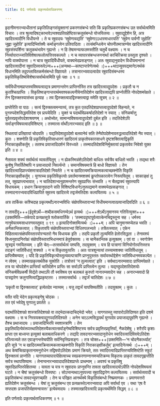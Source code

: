 ```yaml
---
title: 01 पर्णतादेः प्रकृत्यर्थताधिकरणम्

---
```


इदानीमनारभ्याधीतानां प्रकृतिलिङ्गसंयुक्तानां प्रकरणसंबन्धे सति किं प्रकृतिप्रकरणसंबन्ध उत सर्वार्थत्वमिति विचारः । तत्र श्रुत्यादिषट्काभावेऽप्यश्वप्रतिग्रहेष्टिवत्क्रतुसंबन्धो योजयितव्यः । स्रुवाद्युद्देशेन हि, अत्र खादिरत्वादीनि विधीयन्ते । ते च स्रुवादयः ‘स्रुवेणावद्यति’ ‘स्रुवेणाऽऽधारमाधारयति’ ‘स्रुवेण पार्वणौ जुहोति’ जुह्वा जुहोति’ इत्यादिभिर्वाक्यैः कर्माङ्गत्वेन प्रतिपादिताः । तत्संबन्धित्वेन चोपनीतमात्राण्येव खादिरत्वादीनि स्रुवसंस्पर्शिना क्रतुकथंभावेन गृह्यन्ते । न हि तेषामन्यत्फलमस्तीति चतुर्थे वक्ष्यामः । न च निर्व्यापाराज्जातिविशेषात्फलोत्पत्तिरवकल्पते । न च व्यापारसंबन्धजननार्था काचित्क्रिया प्रस्तुता दृश्यते । नापि वाक्योपात्ता । न चात्र स्रुवादिर्विधीयते, वाक्यभेदप्रसङ्गात् । अतः स्रुवाद्यनुवादेन विधीयमानानां खादिरत्वादीनां स्रुवादिस्वरूपेऽन्य+++(अन्यथा—काष्टान्तरेणेत्यर्थः ।)+++थाऽप्युपपद्यमानेऽनर्थकं विधानमिति तदुपप्लावितकर्मसंबन्धो विज्ञायते । तत्रानारभ्यवादत्वादेव स्रुवादिसंबन्धस्य प्रकृतिविकृतिष्वविशेषात्सर्वार्थत्वमिति पूर्वः पक्षः ॥ १ ॥

सर्वविधीनामप्राप्तस्वविषयत्वाद्यत्र प्रमाणान्तरेण प्राप्तिर्नास्ति तत्र खादिरत्वाद्युपदेशः । प्रकृतौ च न कुतश्चित्प्राप्तिः । विकृतिष्वङ्गान्तरार्थमवश्यकल्पनीयेनातिदेशेन खादिरत्वाद्यपि प्राप्नोतीति नोपदेशमपेक्षते । तेन द्विरुक्तस्यासंभव इत्याह । तव द्विरुक्तत्वादद्विरुक्तत्वाद्वा ममेति सूत्रम् ॥ २ ॥

प्राप्तेरिति वा पाठः । सत्यं द्विरुक्तत्वमन्याय्यं, तत्र कुत एतदतिदेशप्राप्तत्वादुपदेशो विहन्यते, न पुनरुपदेशसिद्धमतिदेश एव प्रापयेदिति । युक्तं च पदार्थविप्रकर्षादतिदेशो न स्यात् । संनिकर्षात्तु पूर्वतरप्रवृत्तोपदेशाश्रयणम् । अथोच्येत, सामान्यविषयत्वादुपदेशो दुर्बल इति । तदतिदेशेऽपि सर्वाङ्गविषयत्वादविशिष्टम् । तस्मात्स र्वार्थोऽनारभ्यवाद इति ॥ ३ ॥

स्थितायां प्रतिज्ञायां चोदयति । यद्यतिदेशादुपदेशो बलवानेवं सति तेनैवोपदेशेनावरुद्धत्वादतिदेशो नैव स्यात् । कुतः । शक्नोति हि प्रकृतिविकृतिसाधारणं खादिरत्वं प्राकृतोपकारसाधने दृष्टशक्तित्वाद्विकृतिं निराकाङ्क्षीकर्तुम् । ततश्च प्रयाजादिदर्शनं विरुध्यते । तस्मादतिदेशविनिर्मुक्तायां प्रकृतावेव निवेशो युक्त इति ॥ ४ ॥

नैतावता शक्यं सर्वार्थत्वं व्यावर्तयितुम् । न ह्येकस्मिन्नंशेऽतिदेशो बाधितः सर्वत्रैव बाधितो भवति । तद्यथा शरैः कुशेषु निवर्तितेष्वपि न प्रयाजादयो निवर्त्यन्ते । समानविषयमात्रे हि बाधो विज्ञायते । तेन खादिरत्वादिप्राप्त्यंशमात्रादतिदेशो निवर्तते । न च खादिरत्वमक्रियात्मकत्वाच्छक्नोति विकृतिं निराकाङ्क्षीकर्तुम् । युगपच्च प्रकृतिविकृत्योः प्रवर्तमानमशक्यं कॢप्तोपकारत्वेन निरूपयितुम् । साकाङ्क्षं तु तत्, स्रुवप्राप्त्यभावात् । न चातिदेशाभ्यनुज्ञामन्तरेण स्रुवप्राप्तिः संभवति । न चैतद्वाक्यं स्रुवस्यापि विधायकम् । प्रधान क्रियानुपादाने सति विशिष्टविधानेऽनुपपद्यमाने वाक्यभेदप्रसङ्गात् । तस्मादनारभ्यवादविधिप्रापिते स्रुवस्य खादिरत्वे तद्वर्जमतिदेशः कल्पयितव्यः ॥ ५ ॥

अत्र तार्किकः कश्चिदाह प्रकृत्यर्थोऽनारभ्यविधिः संक्षेपविस्ताराभ्यां विधीयमानत्वात्प्रयाजादिवदिति ॥ ६ ॥

न तावदीदृ+++(ईदृशेऽर्थे—शब्दैकसमधिगम्येऽर्थ इत्यर्थः ।)+++शेऽर्थेऽनुमानस्य गतिरित्युक्त+++(उक्तमिति—तर्कपादे प्रत्यक्षसूत्रे श्लोकवार्तिके । ‘तस्माददृष्टपूर्वत्वात्केनचिद्वस्तुना सह । धर्मस्य नानुमेयत्वमसाधारणवस्तुवत् ॥ ९९ ॥ इत्यादिनोक्तमित्यर्थः ।)+++म् । अपि चानुमानमप्येतन्न भवति । अनैकान्तिकत्वात् । विकृतावपि संक्षेपविस्ताराभ्यां विधिरुपलभ्यते । तत्रैतत्स्यात् । एकेन विहितत्वात्संक्षेपविस्तारयोरन्यतरो नैव विधायक इति । तदपि प्रकृतौ तुल्यमिति हेतोरसिद्धता । तेनावश्यं विध्यनुवादनिरपेक्षं संक्षेपविस्ताराभिधानमात्रं हेतुर्वक्तव्यः । स चानैकान्तिक इत्युक्तम् । एवं वा । स्वगोत्रेण सूत्रद्वयं गमयितव्यम् । इति चेत्—तत्सर्वार्थत्वं पश्यसि, तदयुक्तम् । यत्र हि पात्राणां विनियोगोत्पत्तिस्तत्र तदङ्गं जातिर्विधातुं शक्यते । न च विकृतावुत्पत्तिः । अतः पात्रशून्यायां तस्यामशक्या जातिर्विधातुम् । प्राप्तिवैषम्यात् । यदि हि प्रकृतिविकृत्योस्तुल्यवत्पात्राणि प्राप्नुयुस्ततः सर्वावस्थोद्देशेन जातिविधानमवकल्पेत । न त्वेवम् । तस्मात्प्रकृत्यर्थतैक युक्तेति । तत्रोत्तरं ‘न तुल्यत्वात्’ इति । सर्वथाऽनारम्यवादः प्राप्तिमपेक्षते । तत्र या चोपदेशेन प्राप्तिर्या चातिदेशेन प्राप्तिः सा सर्वाऽपि प्राप्तित्वेन तुल्या । यद्यप्युपदेशातिदेशयोः संनिकर्षविप्रकर्षौ विद्येते तथाऽपि तौ स्वविषय एव बलाबलं कुरुतो नानारम्यवादेन सह । अनारभ्यवादो हि पात्रद्वारेण क्रतुगामित्वाद्धिप्रकृष्टतरः । तस्मात्सर्वार्थः । तद्वर्जं चातिदेशः ॥ ७ ॥

‘प्रकृतौ वा द्विरुक्तत्वात्’ इत्येतदेव न्याय्यम् । यत्तु तद्वर्जं यापयिष्यतीति । तदयुक्तम् । कुतः ।

वर्तेत यदि भेदेन प्रकृत्यङ्गेषु चोदकः ।  
तत एवं भवेदेषु युगपत्तु प्रवर्तते ॥  


पदार्थातिदेशपक्षे शास्त्रातिदेशपक्षे वा तद्भेदात्कदाचिद्भेदो भवेत् । यागगतस्तु व्यापारोऽतिदिश्यत इति दशमे वक्ष्यामः । स च निरवयक्त्वाद्युगपदतिदिश्यते । अनेन चाऽऽत्मसिद्धयर्थं युगपदेव प्रयाजाद्यपूर्वाणि गृह्यन्ते । तैश्च प्रथाजादयः । प्रयाजादिभिरपि स्वशास्त्राणि । तेन प्रकृतिवदित्येवंरूपस्थातिदेशस्यैकत्वात्सर्वाङ्गेष्वविशिष्टस्य सर्वत्र प्रवृत्तिरप्रवृत्तिर्वा, नैकदेशेषु । शरैरपि कृशाः प्राप्ता एव बाध्यन्त इत्युक्तं बलाबलाधिकरणे । तद्यदि तावदनारभ्यवादानुरोधेन स्वादिरत्वादिविवयेऽतिदेशः परित्यज्यते तत एवाङ्गन्तरेष्वपीति सर्वनिवृत्तिप्रसङ्गः । तत्र चोक्त+++(उक्तमिति—‘न चोदनैकार्थ्यात्’ इति सूत्रे ‘न च खादिरत्मवक्रियात्मकत्वाच्छक्नोति विकृतिं निराकाङ्क्षीकर्तुम्’ इत्यादिनेत्यर्थः ।)+++म् । अथ केषांचित्प्राकृतानामनुरोधेन तद्विषयोऽतिदेशः प्रमाणं क्रियते, ततः स्वादिरत्वादिप्राप्तिरप्यविशिष्टेति स्फुटं द्विरुक्तत्वं प्राप्नोति । यागगतव्यापारापेक्षित्वाच्च स्वप्रकरणाम्नानमप्यतिक्रम्य विकृतयः प्राकृतं तावदगृह्णन्तीति सर्वत्र स्थापयिष्यामः । तेनाप्यनारभ्यवादादतिदेशप्राप्तेः प्राथम्यम् । अवश्यं च प्रकृतिषु स्रुवादिप्राप्तिरपेक्षितव्या । यावता च यत्र न स्रुवादयः प्राप्नुवन्ति तावता खादिरत्वादयोऽपीति नोपदेशविषयत्वं घटते । न चैषां क्रतुसंबन्धो विस्पष्टः । सोऽप्यन्यथाऽनुपपत्त्या स्रुवादिद्वारेण कल्पयितव्यः । सर्वार्थत्ववादी च प्रकृतिसंबन्धं तावदभ्युपगच्छति । तेन च परिहृत आनर्थक्ये विकृतिसंबन्धो निष्प्रमाणकः । प्रमाणवत्तरो ह्यतिदेशेन क्रतुसंबन्धः । येषां तु क्रतुसंबन्ध एव प्रत्यक्षस्तेऽनारभ्यवादा अपि सर्वार्था एव । यथा ‘एष वै सप्तदशः प्रजापतिर्यज्ञमन्वायत्तः’ इत्येवमादयः । तस्मात्खादिरत्वादि प्रकृत्यर्थमिति सिद्धम् ॥ ८ ॥

इति पर्णतादेः प्रकृत्यर्थताधिकरणम् ॥ १ ॥
